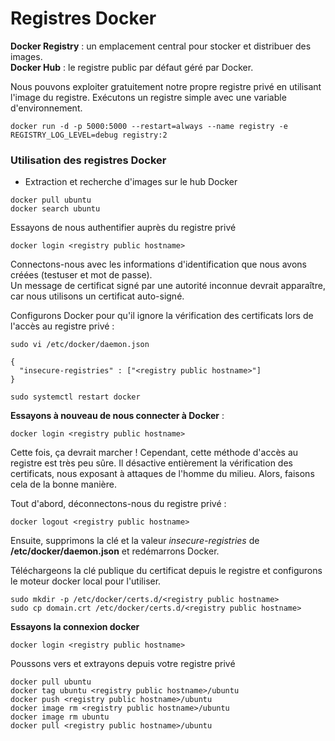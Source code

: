 # Registres Docker

**Docker Registry** : un emplacement central pour stocker et distribuer des images.<br>
**Docker Hub** : le registre public par défaut géré par Docker.

Nous pouvons exploiter gratuitement notre propre registre privé en utilisant l'image du registre. Exécutons un registre simple avec une variable d'environnement.

```
docker run -d -p 5000:5000 --restart=always --name registry -e REGISTRY_LOG_LEVEL=debug registry:2
```

### Utilisation des registres Docker

- Extraction et recherche d'images sur le hub Docker

```
docker pull ubuntu
docker search ubuntu
```

Essayons de nous authentifier auprès du registre privé

```
docker login <registry public hostname>
```

Connectons-nous avec les informations d'identification que nous avons créées (testuser et mot de passe). <br>
Un message de certificat signé par une autorité inconnue devrait apparaître, car nous utilisons un certificat auto-signé. <br>

Configurons Docker pour qu'il ignore la vérification des certificats lors de l'accès au registre privé :

```
sudo vi /etc/docker/daemon.json
```

```
{
  "insecure-registries" : ["<registry public hostname>"]
}
```

```
sudo systemctl restart docker
```

**Essayons à nouveau de nous connecter à Docker** :

```
docker login <registry public hostname>
```

Cette fois, ça devrait marcher !
Cependant, cette méthode d'accès au registre est très peu sûre. Il désactive entièrement la vérification des certificats, nous exposant à
attaques de l'homme du milieu. Alors, faisons cela de la bonne manière.

Tout d'abord, déconnectons-nous du registre privé :

```
docker logout <registry public hostname>
```

Ensuite, supprimons la clé et la valeur *insecure-registries* de **/etc/docker/daemon.json** et redémarrons Docker.

Téléchargeons la clé publique du certificat depuis le registre et configurons le moteur docker local pour l'utiliser.

```
sudo mkdir -p /etc/docker/certs.d/<registry public hostname>
sudo cp domain.crt /etc/docker/certs.d/<registry public hostname>
```

**Essayons la connexion docker**

```
docker login <registry public hostname>
```

Poussons vers et extrayons depuis votre registre privé

```
docker pull ubuntu
docker tag ubuntu <registry public hostname>/ubuntu
docker push <registry public hostname>/ubuntu
docker image rm <registry public hostname>/ubuntu
docker image rm ubuntu
docker pull <registry public hostname>/ubuntu
```